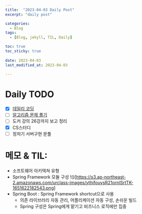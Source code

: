 ```yaml
---
title:  "2023-04-03 Daily Post"
excerpt: "daily post"

categories:
  - Blog
tags:
  - [Blog, jekyll, TIL, Daily]

toc: true
toc_sticky: true
 
date: 2023-04-03
last_modified_at: 2023-04-03

---
```


# Daily TODO

- [x] [데일리 코딩](https://urclass.codestates.com/classroom/33)
- [ ] [알고리즘 문제 풀기](https://www.acmicpc.net/problem/16928)
- [ ] 도커 강의 26강까지 보고 정리
- [x] CS스터디
- [ ] 정처기 서버구현 문풀

# 메모 & TIL: 
- 소프트웨어 아키텍쳐 유형
- Spring Framework 모듈 구성
!()[https://s3.ap-northeast-2.amazonaws.com/urclass-images/ythifouysR21ornlSrtTK-1651622182543.png]
- Spring Boot : Spring Framework shortcut으로 사용
	- 의존 라이브러리 자동 관리, 어플리케이션 자동 구성, 손쉬운 빌드
	- Spring 구성은 Spring에게 맡기고 비즈니스 로직에만 집중
